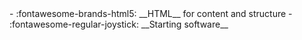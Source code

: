 
<div class="grid cards" markdown>
- :fontawesome-brands-html5: __HTML__ for content and structure
- :fontawesome-regular-joystick: __Starting software__  
</div>

